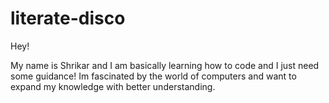 # literate-disco

Hey! 

My name is Shrikar and I am basically learning how to code and I just need some guidance! Im fascinated by the world of computers and want to expand my knowledge with better understanding. 
